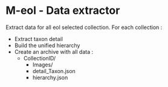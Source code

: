 M-eol - Data extractor
=========

Extract data for all eol selected collection.
For each collection : 
 - Extract taxon detail
 - Build the unified hierarchy
 - Create an archive with all data : 
   - CollectionID/
        - Images/
        - detail_Taxon.json
        - hierarchy.json
